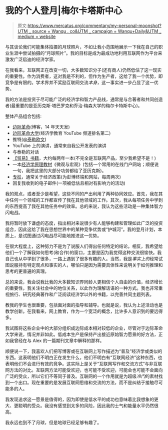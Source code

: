 # 我的个人登月|梅尔卡塔斯中心

> 原文:[https://www.mercatus.org/commentary/my-personal-moonshot?UTM _ source = Wanqu . co&UTM _ campaign = Wanqu+Daily&UTM _ medium = website](https://www.mercatus.org/commentary/my-personal-moonshot?utm_source=wanqu.co&utm_campaign=Wanqu+Daily&utm_medium=website)

与其谈论我们可能集体拍摄的月球照片，不如让我小范围地展示一下我在自己的职业生涯中尝试拍摄的“月球照片”。我的目标是成为最成功地利用互联网作为平台来激发广泛启迪的经济学家。

在我看来，互联网正在改变一切，大多数知识分子(还有商人)仍然低估了这一现实的重要性。作为消费者，这对我是不利的，但作为生产者，这给了我一个优势，即竞争是有限的。学术界并不奖励互联网交流*本身*，这一事实进一步凸显了这一优势。

我的方法是投资于尽可能广泛的经济学和智力产品线，通常是与合著者和共同创造者(最重要的是亚历克斯·塔巴罗克和乔治·梅森大学的梅尔卡特斯中心)。

整体产品组合包括:

*   [边际革命](http://marginalrevolution.com/)(博客，14 年天天发)
*   [边际革命大学](https://www.mruniversity.com/)(经济学教育 YouTube 频道排名第二)
*   推特[(@泰勒欧文](https://twitter.com/tylercowen))
*   YouTube 上的演讲，通常来自我公开发表的演讲
*   与泰勒的对话
*   [【贸易】书籍](https://smile.amazon.com/Tyler-Cowen/e/B001IXMRS6/ref=sr_ntt_srch_lnk_1?qid=1516804165&sr=8-1)，大约每两年一本(不完全是互联网产品，至少我希望不是！)
*   一本[经济学原理教材](http://marginalrevolution.com/marginalrevolution/2018/01/modern-principles-4th-ed.html)《微观与宏观》(包括一个常用的在线门户网站；顺便说一句，我把这里的大部分功劳都给了亚历克斯)。
*   [专栏](https://www.bloomberg.com/view/contributors/AS6n2t3d_iA/tyler-cowen)，通常关于经济政策(为彭博终端和网站，每周两次)
*   回复我收到的电子邮件(一项被低估且相对有影响力的活动)

我的观点，或者至少是希望，这些不同的产出利用了两种协同效应。首先，我在其中任何一个领域的工作都宣传了我在其他领域的工作。其次，我从每项任务中学到的东西提高了我在其他任务中的效率。总的来说，我认为这些活动是一种集体智力闪电战。

我将暂时放下谦虚的态度，指出相对来说很少有人能够构建和管理如此广泛的投资组合，因此这给了我在思想世界中的某种竞争优势或“护城河”。我的登月计划，本质上，是试图通过闪电战尽可能地推进这一优势。

在很大程度上，这种努力不是为了说服人们得出任何特定的结论。相反，我希望给他们一个了解我如何思考(和合作)的窗口，主要是因为我觉得这种交流很愉快。我自己也从中学到了很多，一路上遇到了很多有趣的人。当然，我是*事实上的*经常试图说服持有特定观点和事实的人，哪怕只是因为需要具体性来说明关于如何推理和思考的更普遍的真理。

总的来说，我会说我比我的大多数知识界同龄人更相信个人自由的价值，经济增长的重要性，我关注社会中的地位关系，以此作为理解话语的一种方式。我也非常重视旅行、研究经典著作和广泛阅读经济学以外的书籍，以完善共同主题列表。

教我的学生也很重要，包括面对面的指导和辅导。也就是说，我认为上述活动也是教学创新。在我看来，网上教育，作为一个宽泛的概念，比许多人意识到的要远得多。

我试图将这些企业中的大部分组织成边际成本相对较低的企业，尽管对于边际革命大学来说，情况并非如此。低成本生产是保持产出接近原始智力愿景的好方法，正如我曾经在与 Alex 的一篇期刊文章中解释的那样。

顺便说一下，我喜欢人们把写博客或在互联网上写作描述为“普及”经济学或类似的东西。这表明他们不明白正在发生什么，他们不明白有“互联网经济”这种东西，也表明他们不会进行有效的竞争。这实际上是关于“互联网写作和交流方式”与非互联网方法的对比。互联网方法可能受欢迎，也可能不受欢迎，可能会也可能不会面向广泛的受众，所以它们不等同于普及。互联网的一个作用就是为超级*冷门*的素材找到一个出口。现在重要的是发展互联网思维和交流的方法，而不是纠结于接触尽可能多的人。

我发现追求这一愿景是值得的，因为即使是低水平的成功也意味着比我想象的更大、更聪明的受众。我没有感觉到太多的风险，因此我的士气和能量水平仍然很高。

我永远也到不了月球，但是地球已经足够有趣了。